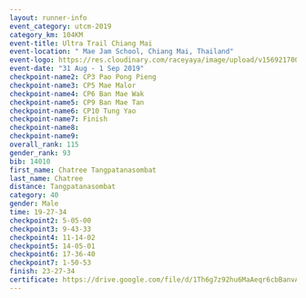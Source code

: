 ```yaml
---
layout: runner-info 
event_category: utcm-2019 
category_km: 104KM 
event-title: Ultra Trail Chiang Mai 
event-location: " Mae Jam School, Chiang Mai, Thailand" 
event-logo: https://res.cloudinary.com/raceyaya/image/upload/v1569217001/logo/ultra-trail-chiangmai_ay7efp.jpg 
event-date: "31 Aug - 1 Sep 2019" 
checkpoint-name2: CP3 Pao Pong Pieng 
checkpoint-name3: CP5 Mae Malor 
checkpoint-name4: CP6 Ban Mae Wak  
checkpoint-name5: CP9 Ban Mae Tan 
checkpoint-name6: CP10 Tung Yao 
checkpoint-name7: Finish 
checkpoint-name8: 
checkpoint-name9: 
overall_rank: 115
gender_rank: 93
bib: 14010
first_name: Chatree Tangpatanasombat
last_name: Chatree
distance: Tangpatanasombat
category: 40
gender: Male
time: 19-27-34
checkpoint2: 5-05-00
checkpoint3: 9-43-33
checkpoint4: 11-14-02
checkpoint5: 14-05-01
checkpoint6: 17-36-40
checkpoint7: 1-50-53
finish: 23-27-34
certificate: https://drive.google.com/file/d/1Th6g7z92hu6MaAeqr6cbBanvAECnlxlh/view?usp=sharing
---
```

